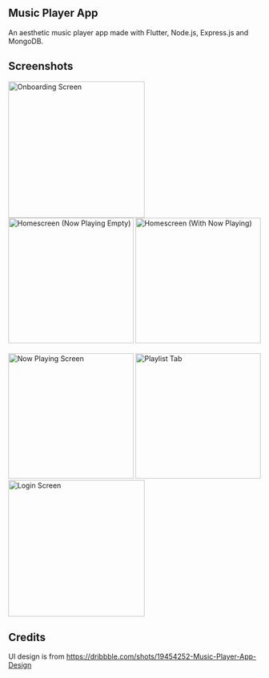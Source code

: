 ## Music Player App

An aesthetic music player app made with Flutter, Node.js, Express.js and MongoDB.

## Screenshots

<img src="https://user-images.githubusercontent.com/92678280/195859058-8de2b9b8-5efe-4126-bb0a-35d32a06f6a5.gif" alt="Onboarding Screen" width="272"/> <img src="https://user-images.githubusercontent.com/92678280/193353751-e08e74bb-0246-405d-8e89-c01812d35bc0.png" alt="Homescreen (Now Playing Empty)" width="250"/> <img src="https://user-images.githubusercontent.com/92678280/193353761-d77a22f4-861a-43d1-8aaa-9cac885922e4.png" alt="Homescreen (With Now Playing)" width="250"/> <br><br>
<img src="https://user-images.githubusercontent.com/92678280/193353771-e8c03c37-ddf0-4f4f-9c76-ef06130782b6.png" alt="Now Playing Screen" width="250"/> <img src="https://user-images.githubusercontent.com/92678280/193353777-658621bb-4871-4c2a-8971-8fa11d6b31d3.png" alt="Playlist Tab" width="250"/>
<img width="272" alt="Login Screen" src="https://user-images.githubusercontent.com/92678280/195858451-34b9fd8a-4eff-491d-9081-07458e9e13f1.png">

## Credits

UI design is from https://dribbble.com/shots/19454252-Music-Player-App-Design
